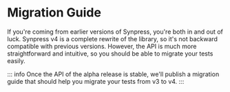# Migration Guide

If you're coming from earlier versions of Synpress, you're both in and out of luck. Synpress v4 is a complete rewrite of the library, so it's not backward compatible with previous versions. However, the API is much more straightforward and intuitive, so you should be able to migrate your tests easily.

::: info
Once the API of the alpha release is stable, we'll publish a migration guide that should help you migrate your tests from v3 to v4.
:::
